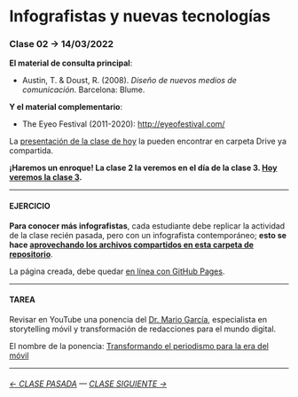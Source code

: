 # Infografistas y nuevas tecnologías

### Clase 02 → 14/03/2022

**El material de consulta principal**:
 
- Austin, T. & Doust, R. (2008). *Diseño de nuevos medios de comunicación*. Barcelona: Blume.

**Y el material complementario**:

- The Eyeo Festival (2011-2020): http://eyeofestival.com/

La [presentación de la clase de hoy](https://docs.google.com/presentation/d/1NG0Kr2BKRQwyizxx8UW-W7c_hJtEYWGbM9_nUqVon04/edit?usp=sharing) la pueden encontrar en carpeta Drive ya compartida.

**¡Haremos un enroque! La clase 2 la veremos en el día de la clase 3. [Hoy veremos la clase 3](https://github.com/profesorfaco/dno075-2022-1/tree/main/clase-03).**

- - - - - - - 

#### EJERCICIO

**Para conocer más infografistas**, cada estudiante debe replicar la actividad de la clase recién pasada, pero con un infografista contemporáneo; **esto se hace [aprovechando los archivos compartidos en esta carpeta de repositorio](https://profesorfaco.github.io/dno075-2022-1/clase-02/)**. 

La página creada, debe quedar [en línea con GitHub Pages](https://docs.github.com/es/github/working-with-github-pages/configuring-a-publishing-source-for-your-github-pages-site).

- - - - - - - 

#### TAREA

Revisar en YouTube una ponencia del [Dr. Mario García](http://garciamedia.com/), especialista en storytelling móvil y transformación de redacciones para el mundo digital.

El nombre de la ponencia: [Transformando el periodismo para la era del móvil](https://youtu.be/iEB3oILm-qQ?t=1301)

- - - - - - - 

###### [← CLASE PASADA](https://github.com/profesorfaco/dno075-2022-1/tree/main/clase-01) — [CLASE SIGUIENTE →](https://github.com/profesorfaco/dno075-2022-1/tree/main/clase-03) 

